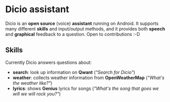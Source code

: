 # Dicio assistant

Dicio is an **open source** (voice) **assistant** running on Android. It supports many different **skills** and input/output methods, and it provides both **speech** and **graphical** feedback to a question. Open to contributions :-D

## Skills

Currently Dicio answers questions about:
- **search**: look up information on **Qwant** (_"Search for Dicio"_)
- **weather**: collects weather information from **OpenWeatherMap** (_"What's the weather like?"_)
- **lyrics**: shows **Genius** lyrics for songs (_"What's the song that goes we will we will rock you?"_)

